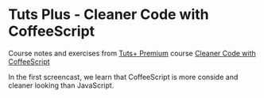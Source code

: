 # Tuts Plus - Cleaner Code with CoffeeScript

Course notes and exercises from [Tuts+ Premium](https://tutsplus.com) course [Cleaner Code with CoffeeScript](https://tutsplus.com/course/cleaner-code-with-coffeescript/)

In the first screencast, we learn that CoffeeScript is more conside and cleaner looking than JavaScript.